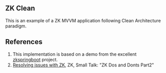 ZK Clean
---

This is an example of a ZK MVVM application following Clean Architecture paradigm.

## References

1. This implementation is based on a demo from the excellent [zkspringboot](https://github.com/zkoss/zkspringboot/tree/master/zkspringboot-demos/zkspringboot-minimal-jar) project.
2. [Resolving issues with ZK](https://www.zkoss.org/wiki/Small_Talks/2016/June/ZK_Dos_and_Donts_Part2), ZK, Small Talk: "ZK Dos and Donts Part2"